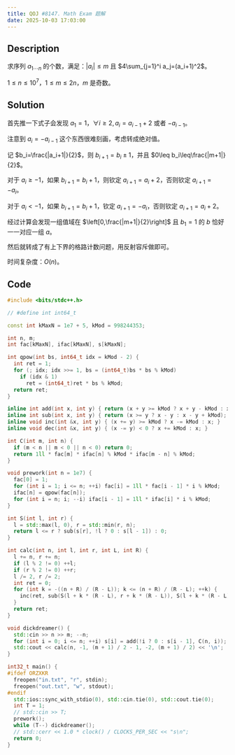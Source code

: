 ```yaml
---
title: QOJ #8147. Math Exam 题解
date: 2025-10-03 17:03:00
---
```


## Description

求序列 $a_{1\cdots n}$ 的个数，满足：$|a_i|\le m$ 且 $4\sum_{j=1}^i a_j=(a_i+1)^2$。

$1\le n\le 10^7$，$1\le m\le 2n$，$m$ 是奇数。

## Solution

首先推一下式子会发现 $a_1=1$，$\forall i\geq 2,a_i=a_{i-1}+2$ 或者 $-a_{i-1}$。

注意到 $a_i=-a_{i-1}$ 这个东西很难刻画，考虑转成绝对值。

记 $b_i=\frac{|a_i+1|}{2}$，则 $b_{i+1}=b_i\pm 1$，并且 $0\leq b_i\leq\frac{|m+1|}{2}$。

对于 $a_i\geq -1$，如果 $b_{i+1}=b_i+1$，则钦定 $a_{i+1}=a_i+2$，否则钦定 $a_{i+1}=-a_i$。

对于 $a_i<-1$，如果 $b_{i+1}=b_i+1$，钦定 $a_{i+1}=-a_i$，否则钦定 $a_{i+1}=a_i+2$。

经过计算会发现一组值域在 $\left[0,\frac{|m+1|}{2}\right]$ 且 $b_1=1$ 的 $b$ 恰好一一对应一组 $a$。

然后就转成了有上下界的格路计数问题，用反射容斥做即可。

时间复杂度：$O(n)$。

## Code

```cpp
#include <bits/stdc++.h>

// #define int int64_t

const int kMaxN = 1e7 + 5, kMod = 998244353;

int n, m;
int fac[kMaxN], ifac[kMaxN], s[kMaxN];

int qpow(int bs, int64_t idx = kMod - 2) {
  int ret = 1;
  for (; idx; idx >>= 1, bs = (int64_t)bs * bs % kMod)
    if (idx & 1)
      ret = (int64_t)ret * bs % kMod;
  return ret;
}

inline int add(int x, int y) { return (x + y >= kMod ? x + y - kMod : x + y); }
inline int sub(int x, int y) { return (x >= y ? x - y : x - y + kMod); }
inline void inc(int &x, int y) { (x += y) >= kMod ? x -= kMod : x; }
inline void dec(int &x, int y) { (x -= y) < 0 ? x += kMod : x; }

int C(int m, int n) {
  if (m < n || m < 0 || n < 0) return 0;
  return 1ll * fac[m] * ifac[n] % kMod * ifac[m - n] % kMod;
}

void prework(int n = 1e7) {
  fac[0] = 1;
  for (int i = 1; i <= n; ++i) fac[i] = 1ll * fac[i - 1] * i % kMod;
  ifac[n] = qpow(fac[n]);
  for (int i = n; i; --i) ifac[i - 1] = 1ll * ifac[i] * i % kMod;
}

int S(int l, int r) {
  l = std::max(l, 0), r = std::min(r, n);
  return l <= r ? sub(s[r], !l ? 0 : s[l - 1]) : 0;
}

int calc(int n, int l, int r, int L, int R) {
  l += n, r += n;
  if (l % 2 != 0) ++l;
  if (r % 2 != 0) ++r;
  l /= 2, r /= 2;
  int ret = 0;
  for (int k = -((n + R) / (R - L)); k <= (n + R) / (R - L); ++k) {
    inc(ret, sub(S(l + k * (R - L), r + k * (R - L)), S(l + k * (R - L) - R, r + k * (R - L) - R)));
  }
  return ret;
}

void dickdreamer() {
  std::cin >> n >> m; --n;
  for (int i = 0; i <= n; ++i) s[i] = add(!i ? 0 : s[i - 1], C(n, i));
  std::cout << calc(n, -1, (m + 1) / 2 - 1, -2, (m + 1) / 2) << '\n';
}

int32_t main() {
#ifdef ORZXKR
  freopen("in.txt", "r", stdin);
  freopen("out.txt", "w", stdout);
#endif
  std::ios::sync_with_stdio(0), std::cin.tie(0), std::cout.tie(0);
  int T = 1;
  // std::cin >> T;
  prework();
  while (T--) dickdreamer();
  // std::cerr << 1.0 * clock() / CLOCKS_PER_SEC << "s\n";
  return 0;
}
```